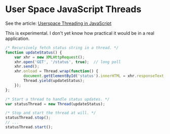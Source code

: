 # User Space JavaScript Threads

See the article:
[Userspace Threading in JavaScript](http://nullprogram.com/blog/2013/04/28/)

This is experimental. I don't yet know how practical it would be in a
real application.

```js
/* Recursively fetch status string in a thread. */
function updateStatus() {
    var xhr = new XMLHttpRequest();
    xhr.open('GET', '/status', true);  // long poll
    xhr.send();
    xhr.onload = Thread.wrap(function() {
        document.getElementById('status').innerHTML = xhr.responseText;
        Thread.yield(updateStatus);
    });
};

/* Start a thread to handle status updates. */
var statusThread = new Thread(updateStatus);

/* Stop and start the thread at will. */
statusThread.stop();
// ...
statusThread.start();
```
